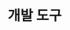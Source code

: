 ---
widget: featurette

headless: true

weight: 30

title: 개발 도구

feature:
    - icon: gear
    - name: 
    - description: Visual Studio Code/2022

    - icon: gear
    - name: 
    - description: IntelliJ IDEA Community Edition
    
    - icon: gear
    - name: 
    - description: Unity

design:
  columns: '2'
  css_style: "text-align: justify;"
---